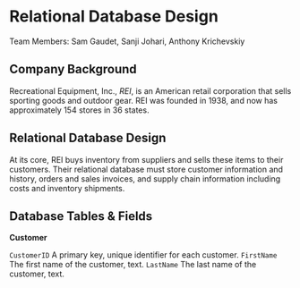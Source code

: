 # Relational Database Design

Team Members: Sam Gaudet, Sanji Johari, Anthony Krichevskiy

## Company Background

Recreational Equipment, Inc., *REI*, is an American retail corporation that sells sporting goods and outdoor gear. REI was founded in 1938, and now has approximately 154 stores in 36 states.

## Relational Database Design

At its core, REI buys inventory from suppliers and sells these items to their customers. Their relational database must store customer information and history, orders and sales invoices, and supply chain information including costs and inventory shipments.

## Database Tables & Fields

**Customer**

```CustomerID``` A primary key, unique identifier for each customer.
```FirstName``` The first name of the customer, text.
```LastName``` The last name of the customer, text.